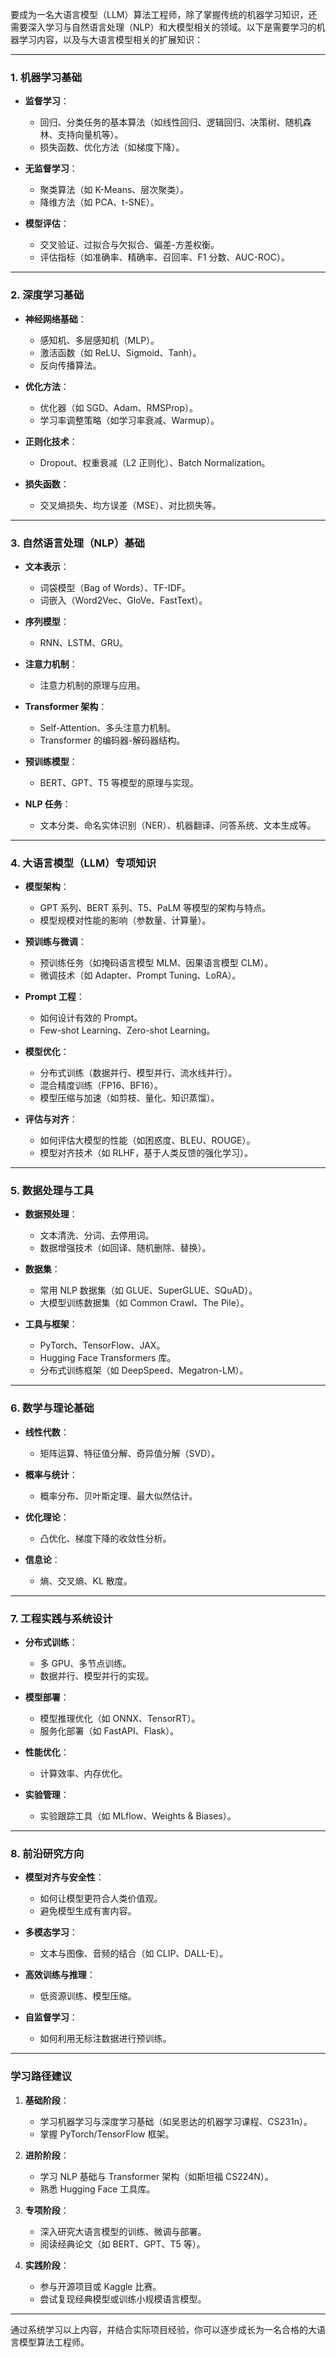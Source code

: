 要成为一名大语言模型（LLM）算法工程师，除了掌握传统的机器学习知识，还需要深入学习与自然语言处理（NLP）和大模型相关的领域。以下是需要学习的机器学习内容，以及与大语言模型相关的扩展知识：

***

### **1. 机器学习基础**

- **监督学习**：

  - 回归、分类任务的基本算法（如线性回归、逻辑回归、决策树、随机森林、支持向量机等）。
  - 损失函数、优化方法（如梯度下降）。

- **无监督学习**：

  - 聚类算法（如 K-Means、层次聚类）。
  - 降维方法（如 PCA、t-SNE）。

- **模型评估**：

  - 交叉验证、过拟合与欠拟合、偏差-方差权衡。
  - 评估指标（如准确率、精确率、召回率、F1 分数、AUC-ROC）。


***

### **2. 深度学习基础**

- **神经网络基础**：

  - 感知机、多层感知机（MLP）。
  - 激活函数（如 ReLU、Sigmoid、Tanh）。
  - 反向传播算法。

- **优化方法**：

  - 优化器（如 SGD、Adam、RMSProp）。
  - 学习率调整策略（如学习率衰减、Warmup）。

- **正则化技术**：

  - Dropout、权重衰减（L2 正则化）、Batch Normalization。

- **损失函数**：

  - 交叉熵损失、均方误差（MSE）、对比损失等。


***

### **3. 自然语言处理（NLP）基础**

- **文本表示**：

  - 词袋模型（Bag of Words）、TF-IDF。
  - 词嵌入（Word2Vec、GloVe、FastText）。

- **序列模型**：

  - RNN、LSTM、GRU。

- **注意力机制**：

  - 注意力机制的原理与应用。

- **Transformer 架构**：

  - Self-Attention、多头注意力机制。
  - Transformer 的编码器-解码器结构。

- **预训练模型**：

  - BERT、GPT、T5 等模型的原理与实现。

- **NLP 任务**：

  - 文本分类、命名实体识别（NER）、机器翻译、问答系统、文本生成等。


***

### **4. 大语言模型（LLM）专项知识**

- **模型架构**：

  - GPT 系列、BERT 系列、T5、PaLM 等模型的架构与特点。
  - 模型规模对性能的影响（参数量、计算量）。

- **预训练与微调**：

  - 预训练任务（如掩码语言模型 MLM、因果语言模型 CLM）。
  - 微调技术（如 Adapter、Prompt Tuning、LoRA）。

- **Prompt 工程**：

  - 如何设计有效的 Prompt。
  - Few-shot Learning、Zero-shot Learning。

- **模型优化**：

  - 分布式训练（数据并行、模型并行、流水线并行）。
  - 混合精度训练（FP16、BF16）。
  - 模型压缩与加速（如剪枝、量化、知识蒸馏）。

- **评估与对齐**：

  - 如何评估大模型的性能（如困惑度、BLEU、ROUGE）。
  - 模型对齐技术（如 RLHF，基于人类反馈的强化学习）。


***

### **5. 数据处理与工具**

- **数据预处理**：

  - 文本清洗、分词、去停用词。
  - 数据增强技术（如回译、随机删除、替换）。

- **数据集**：

  - 常用 NLP 数据集（如 GLUE、SuperGLUE、SQuAD）。
  - 大模型训练数据集（如 Common Crawl、The Pile）。

- **工具与框架**：

  - PyTorch、TensorFlow、JAX。
  - Hugging Face Transformers 库。
  - 分布式训练框架（如 DeepSpeed、Megatron-LM）。


***

### **6. 数学与理论基础**

- **线性代数**：

  - 矩阵运算、特征值分解、奇异值分解（SVD）。

- **概率与统计**：

  - 概率分布、贝叶斯定理、最大似然估计。

- **优化理论**：

  - 凸优化、梯度下降的收敛性分析。

- **信息论**：

  - 熵、交叉熵、KL 散度。


***

### **7. 工程实践与系统设计**

- **分布式训练**：

  - 多 GPU、多节点训练。
  - 数据并行、模型并行的实现。

- **模型部署**：

  - 模型推理优化（如 ONNX、TensorRT）。
  - 服务化部署（如 FastAPI、Flask）。

- **性能优化**：

  - 计算效率、内存优化。

- **实验管理**：

  - 实验跟踪工具（如 MLflow、Weights & Biases）。


***

### **8. 前沿研究方向**

- **模型对齐与安全性**：

  - 如何让模型更符合人类价值观。
  - 避免模型生成有害内容。

- **多模态学习**：

  - 文本与图像、音频的结合（如 CLIP、DALL-E）。

- **高效训练与推理**：

  - 低资源训练、模型压缩。

- **自监督学习**：

  - 如何利用无标注数据进行预训练。


***

### **学习路径建议**

1. **基础阶段**：

   - 学习机器学习与深度学习基础（如吴恩达的机器学习课程、CS231n）。
   - 掌握 PyTorch/TensorFlow 框架。

2. **进阶阶段**：

   - 学习 NLP 基础与 Transformer 架构（如斯坦福 CS224N）。
   - 熟悉 Hugging Face 工具库。

3. **专项阶段**：

   - 深入研究大语言模型的训练、微调与部署。
   - 阅读经典论文（如 BERT、GPT、T5 等）。

4. **实践阶段**：

   - 参与开源项目或 Kaggle 比赛。
   - 尝试复现经典模型或训练小规模语言模型。


***

通过系统学习以上内容，并结合实际项目经验，你可以逐步成长为一名合格的大语言模型算法工程师。